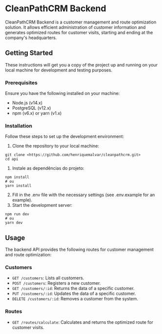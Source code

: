 # CleanPathCRM Backend

CleanPathCRM Backend is a customer management and route optimization solution. It allows efficient administration of customer information and generates optimized routes for customer visits, starting and ending at the company's headquarters.

## Getting Started

These instructions will get you a copy of the project up and running on your local machine for development and testing purposes.

### Prerequisites

Ensure you have the following installed on your machine:

- Node.js (v14.x)
- PostgreSQL (v12.x)
- npm (v6.x) or yarn (v1.x)

### Installation

Follow these steps to set up the development environment:

1. Clone the repository to your local machine:

```
git clone <https://github.com/henriquemalvar/cleanpathcrm.git>
cd api

```

1. Instale as dependências do projeto:

```
npm install
# ou
yarn install

```

2. Fill in the .env file with the necessary settings (see .env.example for an example).
3. Start the development server:

```
npm run dev
# ou
yarn dev

```

## Usage

The backend API provides the following routes for customer management and route optimization:

### Customers

- `GET /customers`: Lists all customers.
- `POST /customers`: Registers a new customer.
- `GET /customers/:id`: Returns the data of a specific customer.
- `PUT /customers/:id`: Updates the data of a specific customer.
- `DELETE /customers/:id`: Removes a customer from the system.

### Routes

- `GET /routes/calculate`: Calculates and returns the optimized route for customer visits.
